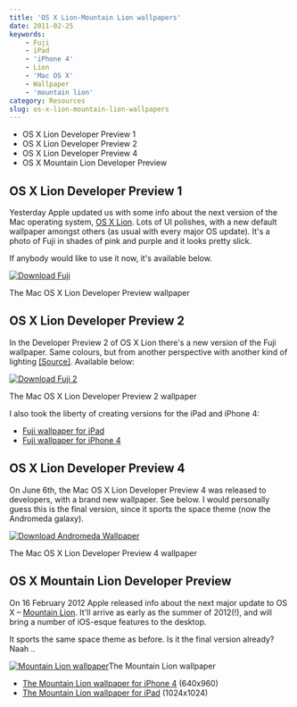 ```yaml
---
title: 'OS X Lion-Mountain Lion wallpapers'
date: 2011-02-25
keywords:
    - Fuji
    - iPad
    - 'iPhone 4'
    - Lion
    - 'Mac OS X'
    - Wallpaper
    - 'mountain lion'
category: Resources
slug: os-x-lion-mountain-lion-wallpapers
---
```


- OS X Lion Developer Preview 1
- OS X Lion Developer Preview 2
- OS X Lion Developer Preview 4
- OS X Mountain Lion Developer Preview

## OS X Lion Developer Preview 1

Yesterday Apple updated us with some info about the next version of the Mac operating system,
[OS X Lion](http://www.apple.com/macosx/lion/). Lots of UI polishes, with a new default wallpaper
amongst others (as usual with every major OS update). It's a photo of Fuji in shades of pink and
purple and it looks pretty slick.

If anybody would like to use it now, it's available below.

[![](http://johanbrook.com/core/wp-content/uploads/2011/02/Fuji.jpg "Download Fuji")](http://johanbrook.com/core/wp-content/uploads/2011/02/Fuji.jpg)

The Mac OS X Lion Developer Preview wallpaper

## OS X Lion Developer Preview 2

In the Developer Preview 2 of OS X Lion there's a new version of the Fuji wallpaper. Same colours,
but from another perspective with another kind of lighting
[[Source]](http://osxdaily.com/2011/04/02/new-mt-fuji-wallpaper-in-mac-os-x-lion-developer-preview-2/).
Available below:

[![](http://johanbrook.com/core/wp-content/uploads/2011/02/Fuji-2.jpg "Download Fuji 2")](http://johanbrook.com/core/wp-content/uploads/2011/02/Fuji-2.jpg)

The Mac OS X Lion Developer Preview 2 wallpaper

I also took the liberty of creating versions for the iPad and iPhone 4:

- [Fuji wallpaper for iPad](http://johanbrook.com/core/wp-content/uploads/2011/02/Fuji-iPad.jpg)
- [Fuji wallpaper for iPhone 4](http://johanbrook.com/core/wp-content/uploads/2011/02/Fuji-iPhone4.jpg)

## OS X Lion Developer Preview 4

On June 6th, the Mac OS X Lion Developer Preview 4 was released to developers, with a brand new
wallpaper. See below. I would personally guess this is the final version, since it sports the space
theme (now the Andromeda galaxy).

[![](http://johanbrook.com/core/wp-content/uploads/2011/02/Andromeda-Wallpaper.jpg "Download Andromeda Wallpaper")](http://johanbrook.com/core/wp-content/uploads/2011/02/Andromeda-Wallpaper.jpg)

The Mac OS X Lion Developer Preview 4 wallpaper

## OS X Mountain Lion Developer Preview

On 16 February 2012 Apple released info about the next major update to OS X –
[Mountain Lion](http://www.apple.com/macosx/mountain-lion/). It'll arrive as early as the summer of
2012(!), and will bring a number of iOS-esque features to the desktop.

It sports the same space theme as before. Is it the final version already? Naah ..

[![Mountain Lion wallpaper](http://f.cl.ly/items/2d1i142X0S191l2s3r3r/Mountain%20Lion.jpg)](http://f.cl.ly/items/2d1i142X0S191l2s3r3r/Mountain%20Lion.jpg)The
Mountain Lion wallpaper

- [The Mountain Lion wallpaper for iPhone 4](http://f.cl.ly/items/0C2U1K473J1Y2F2S2R1Y/Mountain%20Lion%20iPhone4.jpg)
  (640x960)
- [The Mountain Lion wallpaper for iPad](http://f.cl.ly/items/1I3L2c120a061N0q1A0q/Mountain%20Lion%20iPad.jpg)
  (1024x1024)

